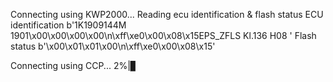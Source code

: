 Connecting using KWP2000...
Reading ecu identification & flash status
ECU identification b'1K1909144M  1901\x00\x00\x00\x00\n\xff\xe0\x00\x08\x15EPS_ZFLS Kl.136 H08 '
Flash status b'\x00\x01\x01\x00\n\xff\xe0\x00\x08\x15'

Connecting using CCP...
  2%|▊                 